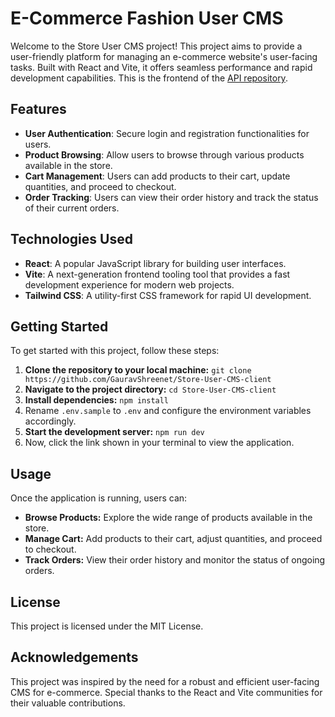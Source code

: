 # E-Commerce Fashion User CMS

Welcome to the Store User CMS project! This project aims to provide a user-friendly platform for managing an e-commerce website's user-facing tasks. Built with React and Vite, it offers seamless performance and rapid development capabilities. This is the frontend of the [API repository](https://github.com/GauravShreenet/Store-User-CMS-api).

## Features

- **User Authentication**: Secure login and registration functionalities for users.
- **Product Browsing**: Allow users to browse through various products available in the store.
- **Cart Management**: Users can add products to their cart, update quantities, and proceed to checkout.
- **Order Tracking**: Users can view their order history and track the status of their current orders.

## Technologies Used

- **React**: A popular JavaScript library for building user interfaces.
- **Vite**: A next-generation frontend tooling tool that provides a fast development experience for modern web projects.
- **Tailwind CSS**: A utility-first CSS framework for rapid UI development.

## Getting Started

To get started with this project, follow these steps:

1. **Clone the repository to your local machine:** `git clone https://github.com/GauravShreenet/Store-User-CMS-client`
2. **Navigate to the project directory:** `cd Store-User-CMS-client`
3. **Install dependencies:** `npm install`
4. Rename `.env.sample` to `.env` and configure the environment variables accordingly.
5. **Start the development server:** `npm run dev`
6. Now, click the link shown in your terminal to view the application.

## Usage
Once the application is running, users can:

- **Browse Products:** Explore the wide range of products available in the store.
- **Manage Cart:** Add products to their cart, adjust quantities, and proceed to checkout.
- **Track Orders:** View their order history and monitor the status of ongoing orders.

## License
This project is licensed under the MIT License.

## Acknowledgements
This project was inspired by the need for a robust and efficient user-facing CMS for e-commerce. Special thanks to the React and Vite communities for their valuable contributions.
